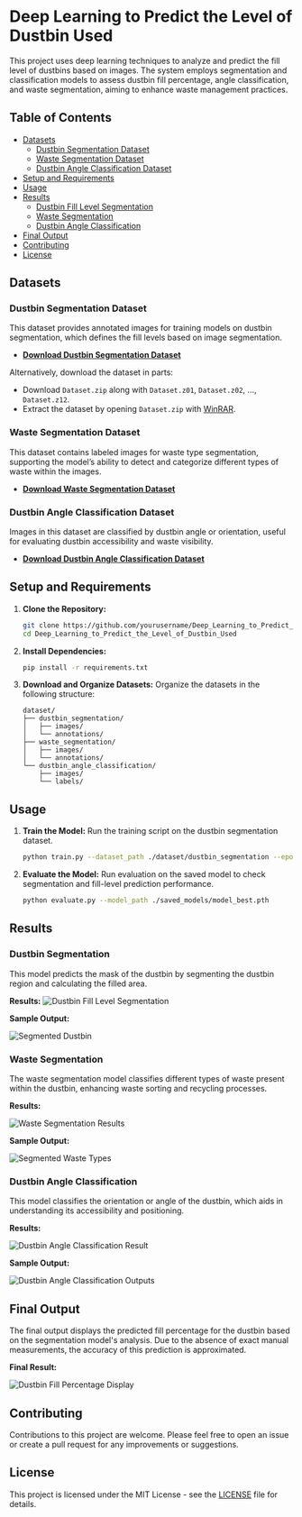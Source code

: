 # Deep Learning to Predict the Level of Dustbin Used



This project uses deep learning techniques to analyze and predict the fill level of dustbins based on images. The system employs segmentation and classification models to assess dustbin fill percentage, angle classification, and waste segmentation, aiming to enhance waste management practices.

## Table of Contents
- [Datasets](#datasets)
  - [Dustbin Segmentation Dataset](#dustbin-segmentation-dataset)
  - [Waste Segmentation Dataset](#waste-segmentation-dataset)
  - [Dustbin Angle Classification Dataset](#dustbin-angle-classification-dataset)
- [Setup and Requirements](#setup-and-requirements)
- [Usage](#usage)
- [Results](#results)
  - [Dustbin Fill Level Segmentation](#dustbin-fill-level-segmentation)
  - [Waste Segmentation](#waste-segmentation)
  - [Dustbin Angle Classification](#dustbin-angle-classification)
- [Final Output](#final-output)
- [Contributing](#contributing)
- [License](#license)

## Datasets

### Dustbin Segmentation Dataset
This dataset provides annotated images for training models on dustbin segmentation, which defines the fill levels based on image segmentation.

- **[Download Dustbin Segmentation Dataset](https://drive.google.com/file/d/1YK3ukvof0By-y_7hj8kEKQgD0ctx1mla/view?usp=sharing)**

Alternatively, download the dataset in parts:
- Download `Dataset.zip` along with `Dataset.z01`, `Dataset.z02`, ..., `Dataset.z12`.
- Extract the dataset by opening `Dataset.zip` with [WinRAR](https://www.win-rar.com/).

### Waste Segmentation Dataset
This dataset contains labeled images for waste type segmentation, supporting the model’s ability to detect and categorize different types of waste within the images.

- **[Download Waste Segmentation Dataset](https://drive.google.com/file/d/1o6RuliAXPmmFyq0esDa5--zGH16iSs2K/view?usp=sharing)**

### Dustbin Angle Classification Dataset
Images in this dataset are classified by dustbin angle or orientation, useful for evaluating dustbin accessibility and waste visibility.

- **[Download Dustbin Angle Classification Dataset](https://drive.google.com/file/d/1pnSzSGkDCR8KBxii4r7jO3ZPsM-VU0IC/view?usp=sharing)**

## Setup and Requirements
1. **Clone the Repository:**
   ```bash
   git clone https://github.com/yourusername/Deep_Learning_to_Predict_the_Level_of_Dustbin_Used.git
   cd Deep_Learning_to_Predict_the_Level_of_Dustbin_Used
   ```

2. **Install Dependencies:**
   ```bash
   pip install -r requirements.txt
   ```

3. **Download and Organize Datasets:**
   Organize the datasets in the following structure:
   ```
   dataset/
   ├── dustbin_segmentation/
   │   ├── images/
   │   └── annotations/
   ├── waste_segmentation/
   │   ├── images/
   │   └── annotations/
   └── dustbin_angle_classification/
       ├── images/
       └── labels/
   ```

## Usage
1. **Train the Model:**
   Run the training script on the dustbin segmentation dataset.
   ```bash
   python train.py --dataset_path ./dataset/dustbin_segmentation --epochs 50
   ```

2. **Evaluate the Model:**
   Run evaluation on the saved model to check segmentation and fill-level prediction performance.
   ```bash
   python evaluate.py --model_path ./saved_models/model_best.pth
   ```

## Results

### Dustbin Segmentation
This model predicts the mask of the dustbin by segmenting the dustbin region and calculating the filled area.

**Results:**
![Dustbin Fill Level Segmentation](https://github.com/user-attachments/assets/e89b96da-33bf-4dc3-a320-3960ad29a9ee)



**Sample Output:**

![Segmented Dustbin](https://github.com/user-attachments/assets/3d93326d-e12b-4013-b041-e3ba6d1754c7)



### Waste Segmentation
The waste segmentation model classifies different types of waste present within the dustbin, enhancing waste sorting and recycling processes.

**Results:**

![Waste Segmentation Results](https://github.com/user-attachments/assets/a43e8320-d8ed-4982-8090-1fa34b1217ae)


**Sample Output:**

![Segmented Waste Types](https://github.com/user-attachments/assets/cc72ba90-31fb-4805-96d4-30c9e09b51da)



### Dustbin Angle Classification
This model classifies the orientation or angle of the dustbin, which aids in understanding its accessibility and positioning.

**Results:**

![Dustbin Angle Classification Result](https://github.com/user-attachments/assets/b2ffbd81-df97-4884-9691-5ebe490d199f)



**Sample Output:**

![Dustbin Angle Classification Outputs](https://github.com/user-attachments/assets/5ae2238b-9fee-4363-92d8-bd9b7c1f7dd8)



## Final Output
The final output displays the predicted fill percentage for the dustbin based on the segmentation model's analysis. Due to the absence of exact manual measurements, the accuracy of this prediction is approximated.

**Final Result:**

![Dustbin Fill Percentage Display](https://github.com/user-attachments/assets/f688020f-383c-405b-8203-bea039fb79e2)




## Contributing
Contributions to this project are welcome. Please feel free to open an issue or create a pull request for any improvements or suggestions.

## License
This project is licensed under the MIT License - see the [LICENSE](LICENSE) file for details.
